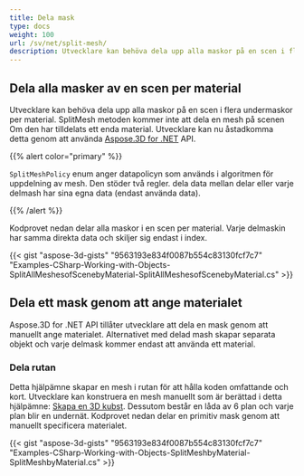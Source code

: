 ```yaml
---
title: Dela mask
type: docs
weight: 100
url: /sv/net/split-mesh/
description: Utvecklare kan behöva dela upp alla maskor på en scen i flera undermaskor per material. SplitMesh metoden kommer inte att dela en mesh på scenen Om den har tilldelats ett enda material. Utvecklare kan nu åstadkomma detta genom att använda Aspose.3D for .NET API.
---
```

##  **Dela alla masker av en scen per material**
Utvecklare kan behöva dela upp alla maskor på en scen i flera undermaskor per material. SplitMesh metoden kommer inte att dela en mesh på scenen Om den har tilldelats ett enda material. Utvecklare kan nu åstadkomma detta genom att använda [Aspose.3D for .NET](https://products.aspose.com/3d/net/) API.

{{% alert color="primary" %}}

`SplitMeshPolicy` enum anger datapolicyn som används i algoritmen för uppdelning av mesh. Den stöder två regler. dela data mellan delar eller varje delmash har sina egna data (endast använda data).

{{% /alert %}}

Kodprovet nedan delar alla maskor i en scen per material. Varje delmaskin har samma direkta data och skiljer sig endast i index.

{{< gist "aspose-3d-gists" "9563193e834f0087b554c83130fcf7c7" "Examples-CSharp-Working-with-Objects-SplitAllMeshesofScenebyMaterial-SplitAllMeshesofScenebyMaterial.cs" >}}
##  **Dela ett mask genom att ange materialet**
Aspose.3D for .NET API tillåter utvecklare att dela en mask genom att manuellt ange materialet. Alternativet med delad mash skapar separata objekt och varje delmask kommer endast att använda ett material.
###  **Dela rutan**
Detta hjälpämne skapar en mesh i rutan för att hålla koden omfattande och kort. Utvecklare kan konstruera en mesh manuellt som är berättad i detta hjälpämne: [Skapa en 3D kubst](/3d/sv/net/create-3d-mesh-and-scene/). Dessutom består en låda av 6 plan och varje plan blir en undernät. Kodprovet nedan delar en primitiv mask genom att manuellt specificera materialet.

{{< gist "aspose-3d-gists" "9563193e834f0087b554c83130fcf7c7" "Examples-CSharp-Working-with-Objects-SplitMeshbyMaterial-SplitMeshbyMaterial.cs" >}}
